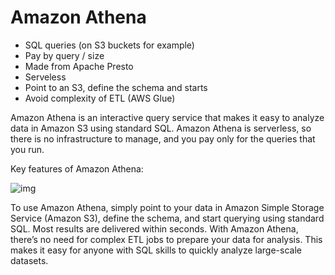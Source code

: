 # Amazon Athena

- SQL queries (on S3 buckets for example)
- Pay by query / size
- Made from Apache Presto
- Serveless
- Point to an S3, define the schema and starts
- Avoid complexity of ETL (AWS Glue)

Amazon Athena is an interactive query service that makes it easy to analyze data in Amazon S3 using standard SQL. Amazon Athena is serverless, so there is no infrastructure to manage, and you pay only for the queries that you run.

Key features of Amazon Athena:

![img](https://assets-pt.media.datacumulus.com/aws-clf-pt/assets/pt2-q55-i1.jpg)

To use Amazon Athena, simply point to your data in Amazon Simple Storage Service (Amazon S3), define the schema, and start querying using standard SQL. Most results are delivered within seconds. With Amazon Athena, there’s no need for complex ETL jobs to prepare your data for analysis. This makes it easy for anyone with SQL skills to quickly analyze large-scale datasets.
